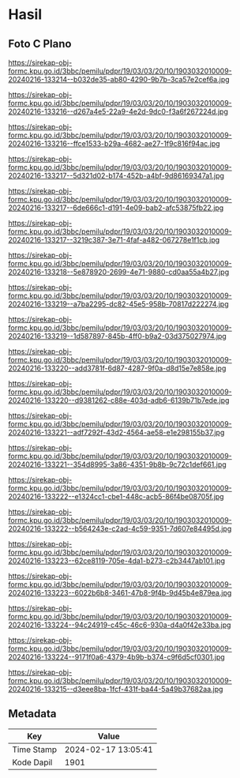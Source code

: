# Hasil

## Foto C Plano

https://sirekap-obj-formc.kpu.go.id/3bbc/pemilu/pdpr/19/03/03/20/10/1903032010009-20240216-133214--b032de35-ab80-4290-9b7b-3ca57e2cef6a.jpg

https://sirekap-obj-formc.kpu.go.id/3bbc/pemilu/pdpr/19/03/03/20/10/1903032010009-20240216-133216--d267a4e5-22a9-4e2d-9dc0-f3a6f267224d.jpg

https://sirekap-obj-formc.kpu.go.id/3bbc/pemilu/pdpr/19/03/03/20/10/1903032010009-20240216-133216--ffce1533-b29a-4682-ae27-1f9c816f94ac.jpg

https://sirekap-obj-formc.kpu.go.id/3bbc/pemilu/pdpr/19/03/03/20/10/1903032010009-20240216-133217--5d321d02-b174-452b-a4bf-9d86169347a1.jpg

https://sirekap-obj-formc.kpu.go.id/3bbc/pemilu/pdpr/19/03/03/20/10/1903032010009-20240216-133217--6de666c1-d191-4e09-bab2-afc53875fb22.jpg

https://sirekap-obj-formc.kpu.go.id/3bbc/pemilu/pdpr/19/03/03/20/10/1903032010009-20240216-133217--3219c387-3e71-4faf-a482-067278e1f1cb.jpg

https://sirekap-obj-formc.kpu.go.id/3bbc/pemilu/pdpr/19/03/03/20/10/1903032010009-20240216-133218--5e878920-2699-4e71-9880-cd0aa55a4b27.jpg

https://sirekap-obj-formc.kpu.go.id/3bbc/pemilu/pdpr/19/03/03/20/10/1903032010009-20240216-133219--a7ba2295-dc82-45e5-958b-70817d222274.jpg

https://sirekap-obj-formc.kpu.go.id/3bbc/pemilu/pdpr/19/03/03/20/10/1903032010009-20240216-133219--1d587897-845b-4ff0-b9a2-03d375027974.jpg

https://sirekap-obj-formc.kpu.go.id/3bbc/pemilu/pdpr/19/03/03/20/10/1903032010009-20240216-133220--add3781f-6d87-4287-9f0a-d8d15e7e858e.jpg

https://sirekap-obj-formc.kpu.go.id/3bbc/pemilu/pdpr/19/03/03/20/10/1903032010009-20240216-133220--d9381262-c88e-403d-adb6-6139b71b7ede.jpg

https://sirekap-obj-formc.kpu.go.id/3bbc/pemilu/pdpr/19/03/03/20/10/1903032010009-20240216-133221--adf7292f-43d2-4564-ae58-e1e298155b37.jpg

https://sirekap-obj-formc.kpu.go.id/3bbc/pemilu/pdpr/19/03/03/20/10/1903032010009-20240216-133221--354d8995-3a86-4351-9b8b-9c72c1def661.jpg

https://sirekap-obj-formc.kpu.go.id/3bbc/pemilu/pdpr/19/03/03/20/10/1903032010009-20240216-133222--e1324cc1-cbe1-448c-acb5-86f4be08705f.jpg

https://sirekap-obj-formc.kpu.go.id/3bbc/pemilu/pdpr/19/03/03/20/10/1903032010009-20240216-133222--b564243e-c2ad-4c59-9351-7d607e84495d.jpg

https://sirekap-obj-formc.kpu.go.id/3bbc/pemilu/pdpr/19/03/03/20/10/1903032010009-20240216-133223--62ce8119-705e-4da1-b273-c2b3447ab101.jpg

https://sirekap-obj-formc.kpu.go.id/3bbc/pemilu/pdpr/19/03/03/20/10/1903032010009-20240216-133223--6022b6b8-3461-47b8-9f4b-9d45b4e879ea.jpg

https://sirekap-obj-formc.kpu.go.id/3bbc/pemilu/pdpr/19/03/03/20/10/1903032010009-20240216-133224--94c24919-c45c-46c6-930a-d4a0f42e33ba.jpg

https://sirekap-obj-formc.kpu.go.id/3bbc/pemilu/pdpr/19/03/03/20/10/1903032010009-20240216-133224--9171f0a6-4379-4b9b-b374-c9f6d5cf0301.jpg

https://sirekap-obj-formc.kpu.go.id/3bbc/pemilu/pdpr/19/03/03/20/10/1903032010009-20240216-133215--d3eee8ba-1fcf-431f-ba44-5a49b37682aa.jpg


## Metadata

| Key        | Value               |
| ---------- | ------------------- |
| Time Stamp | 2024-02-17 13:05:41 |
| Kode Dapil | 1901                |



